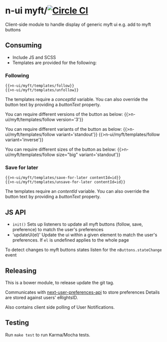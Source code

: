 # n-ui myft/[![Circle CI](https://circleci.com/gh/Financial-Times/n-ui/myft/tree/master.svg?style=svg)](https://circleci.com/gh/Financial-Times/n-ui/myft/tree/master)

Client-side module to handle display of generic myft ui e.g. add to myft buttons

## Consuming

* Include JS and SCSS
* Templates are provided for the following:

### Following

	{{>n-ui/myft/templates/follow}}
	{{>n-ui/myft/templates/unfollow}}

The templates require a _conceptId_ variable. You can also override the button text by providing a _buttonText_ property.

You can require different versions of the button as below:
	{{>n-ui/myft/templates/follow version='3'}}

You can require different variants of the button as below:
	{{>n-ui/myft/templates/follow variant='standout'}}
	{{>n-ui/myft/templates/follow variant='inverse'}}

You can require different sizes of the button as below:
	{{>n-ui/myft/templates/follow size="big" variant='standout'}}

### Save for later

	{{>n-ui/myft/templates/save-for-later contentId=id}}
	{{>n-ui/myft/templates/unsave-for-later contentId=id}}

The templates require an _contentId_ variable. You can also override the button text by providing a _buttonText_ property.

## JS API

- `init()` Sets up listeners to update all myft buttons (follow, save, preference) to match the user's preferences
- 'updateUi(el)' Update the ui within a given element to match the user's preferences. If `el` is undefined applies to the whole page

To detect changes to myft buttons states listen for the `nButtons.stateChange` event

## Releasing

This is a bower module, to release update the git tag.

Communicates with
[next-user-preferences-api](http://github.com/Financial-Times/next-user-preferences-api)
to store preferences Details are stored against users' eRightsID.

Also contains client side polling of User Notifications.

## Testing

Run `make test` to run Karma/Mocha tests.
